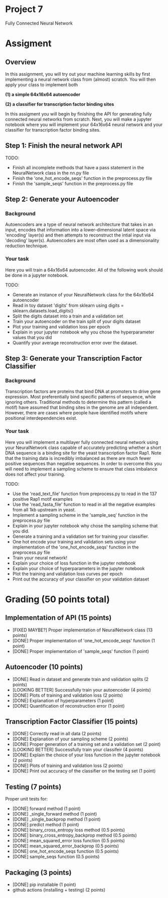 # Project 7
Fully Connected Neural Network


# Assigment

## Overview
In this assignment, you will try out your machine learning skills by first implementing a neural network
class from (almost) scratch. You will then apply your class to implement both

**(1) a simple 64x16x64 autoencoder**

**(2) a classifier for transcription factor binding sites**

In this assigment you will begin by finishing the API for generating fully connected neural networks from scratch.
Next, you will make a jupyter notebook where you will implement your 64x16x64 neural network and your 
classifier for transcription factor binding sites.


## Step 1: Finish the neural network API
TODO:
* Finish all incomplete methods that have a pass statement in the NeuralNetwork class in the nn.py file
* Finish the 'one_hot_encode_seqs' function in the preprocess.py file
* Finish the 'sample_seqs' function in the preprocess.py file


## Step 2: Generate your Autoencoder
### Background
Autoencoders are a type of neural network architecture that takes in an input, encodes that information
into a lower-dimensional latent space via 'encoding' layer(s) and then attempts to reconstruct the intial
input via 'decoding' layer(s). Autoencoders are most often used as a dimensionality reduction technique.

### Your task
Here you will train a 64x16x64 autoencoder. All of the following work should be done in a jupyter notebook.

TODO:
* Generate an instance of your NeuralNetwork class for the 64x16x64 autoencoder
* Read in toy dataset 'digits' from sklearn using digits = sklearn.datasets.load_digits()
* Split the digits dataset into a train and a validation set
* Train your autoencoder on the train split of your digits dataset
* Plot your training and validation loss per epoch
* Explain in your jupyter notebook why you chose the hyperparameter values that you did
* Quantify your average reconstruction error over the dataset.


## Step 3: Generate your Transcription Factor Classifier
### Background
Transcription factors are proteins that bind DNA at promoters to drive gene expression. 
Most preferentially bind specific patterns of sequence, while ignoring others. 
Traditional methods to determine this pattern (called a motif) have assumed that binding 
sites in the genome are all independent. However, there are cases where people have identified motifs where
positional interdependencies exist.

### Your task
Here you will implement a multilayer fully connected neural network using your NeuralNetwork class
capable of accurately predicting whether a short DNA sequence is a binding site for the 
yeast transcription factor Rap1. Note that the training data is incredibly imbalanced as
there are much fewer positive sequences than negative sequences. In order to overcome this
you will need to implement a sampling scheme to ensure that class imbalance does not affect
your training.

TODO:
* Use the 'read_text_file' function from preprocess.py to read in the 137 positive Rap1 motif examples
* Use the 'read_fasta_file' function to read in all the negative examples from all 1kb upstream in yeast.
* Implement a sampling scheme in the 'sample_seq' function in the preprocess.py file
* Explain in your jupyter notebook why chose the sampling scheme that you did.
* Generate a training and a validation set for training your classifier.
* One hot encode your training and validation sets using your implementation of the 'one_hot_encode_seqs' function in the preprocess.py file
* Train your neural network!
* Explain your choice of loss function in the jupyter notebook
* Explain your choice of hyperparameters in the jupyter notebook
* Plot the training and validation loss curves per epoch
* Print out the accuracy of your classifier on your validation dataset


# Grading (50 points total)

## Implementation of API (15 points)
* [FIXED MAYBE?] Proper implementation of NeuralNetwork class (13 points)
* [DONE] Proper implementation of 'one_hot_encode_seqs' function (1 point)
* [DONE] Proper implementation of 'sample_seqs' function (1 point)

## Autoencoder (10 points)
* [DONE] Read in dataset and generate train and validation splits (2 points)
* [LOOKING BETTER] Successfully train your autoencoder (4 points)
* [DONE] Plots of training and validation loss (2 points)
* [DONE] Explanation of hyperparameters (1 point)
* [DONE] Quantification of reconstruction error (1 point)

## Transcription Factor Classifier (15 points)
* [DONE] Correctly read in all data (2 points)
* [DONE] Explanation of your sampling scheme (2 points)
* [DONE] Proper generation of a training set and a validation set (2 point)
* [LOOKING BETTER] Successfully train your classifeir (4 points)
* [DONE] Explain the choice of your loss function in the jupyter notebook (2 points)
* [DONE] Plots of training and validation loss (2 points)
* [DONE] Print out accuracy of the classifier on the testing set (1 point)

## Testing (7 points)
Proper unit tests for:
* [DONE] forward method (1 point)
* [DONE] _single_forward method (1 point)
* [DONE] _single_backprop method (1 point)
* [DONE] predict method (1 point)
* [DONE] binary_cross_entropy loss method (0.5 points)
* [DONE] binary_cross_entropy_backprop method (0.5 points)
* [DONE] mean_squared_error loss function (0.5 points)
* [DONE] mean_squared_error_backprop (0.5 points)
* [DONE] one_hot_encode_seqs function (0.5 points)
* [DONE] sample_seqs function (0.5 points)

## Packaging (3 points)
* [DONE] pip installable (1 point)
* github actions (installing + testing) (2 points)


